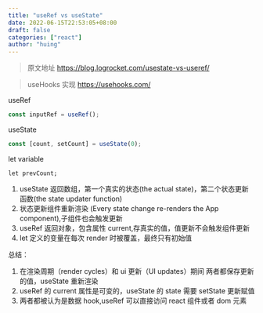 ```yaml
---
title: "useRef vs useState"
date: 2022-06-15T22:53:05+08:00
draft: false
categories: ["react"]
author: "huing"
---
```


<!-- pages/journal/ref_state.tsx -->

> 原文地址 https://blog.logrocket.com/usestate-vs-useref/

> useHooks 实现 https://usehooks.com/

useRef

```js
const inputRef = useRef();
```

useState

```js
const [count, setCount] = useState(0);
```

let variable

```
let prevCount;
```

1. useState 返回数组，第一个真实的状态(the actual state)，第二个状态更新函数(the state updater function)
2. 状态更新组件重新渲染 (Every state change re-renders the App component),子组件也会触发更新
3. useRef 返回对象，包含属性 current,存真实的值，值更新不会触发组件更新
4. let 定义的变量在每次 render 时被覆盖，最终只有初始值

总结：

1. 在渲染周期（render cycles）和 ui 更新（UI updates）期间 两者都保存更新的值，useState 重新渲染
2. useRef 的 current 属性是可变的，useState 的 state 需要 setState 更新赋值
3. 两者都被认为是数据 hook,useRef 可以直接访问 react 组件或者 dom 元素

<!-- 1.与状态不同，存储在引用或引用中的数据或值保持不变，即使在组件重新渲染之后也是如此。因此，**「引用不会影响组件渲染，但状态会影响」**。

2.useState 返回一个数组，一个是值，另一个是更新值的函数。useRef 只返回一个值，即实际存储的数据。

3.当值发生变化时，useRef 无需刷新或重新渲染即可更新。但是在 useState 中，组件必须再次渲染以更新状态或其值。

4.refs 在获取用户输入、DOM 元素属性和存储不断更新的值时很有用。存储组件相关信息或在组件中使用方法，states 则是最佳选择。

useState 的值在每个 rernder 中都是独立存在的。而 useRef.current 则更像是相对于 render 函数的一个全局变量，每次他会保持 render 的最新状态。

useState 值的更新会触发组件重新渲染，而 useRef 的 current 不会出发重渲染。

useRef（）钩不仅用于 DOM 引用。“ ref”对象是通用容器，其当前属性是可变的，并且可以保存任何值，类似于类的实例属性。

变量是决定视图图层渲染的变量，请使用 useState，其他用途 useRef

useRef 特性：可变的 ref 对象，持久化 -->
